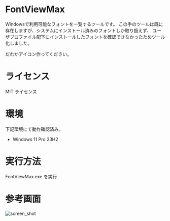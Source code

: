 # FontViewMax
Windowsで利用可能なフォントを一覧するツールです。
この手のツールは既に存在しますが、システムにインストール済みのフォントしか取り扱えず、
ユーザプロファイル配下にインストールしたフォントを確認できなかったためツール化しました。

だれかアイコン作ってください。

# ライセンス
MIT ライセンス

# 環境
下記環境にて動作確認済み。

* Windows 11 Pro 23H2

# 実行方法
FontViewMax.exe を実行

# 参考画面

![screen_shot](https://github.com/user-attachments/assets/4e2731a1-30f8-4ca8-b541-ffaf674ee922)
